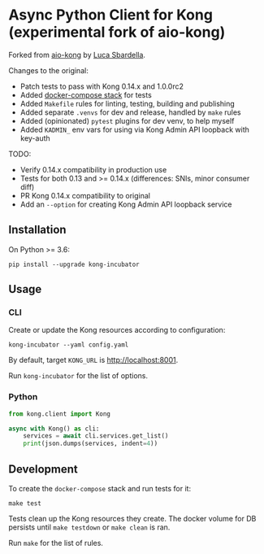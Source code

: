 # Async Python Client for Kong (experimental fork of aio-kong)

Forked from [aio-kong](https://github.com/lendingblock/aio-kong)
by [Luca Sbardella](https://github.com/lsbardel).

Changes to the original:
  - Patch tests to pass with Kong 0.14.x and 1.0.0rc2
  - Added [docker-compose stack](https://github.com/asyrjasalo/kongpose) for tests
  - Added `Makefile` rules for linting, testing, building and publishing
  - Added separate `.venvs`  for dev and release, handled by `make` rules
  - Added (opinionated) `pytest` plugins for dev venv, to help myself
  - Added `KADMIN_` env vars for using via Kong Admin API loopback with key-auth

TODO:
  - Verify 0.14.x compatibility in production use
  - Tests for both 0.13 and >= 0.14.x (differences: SNIs, minor consumer diff)
  - PR Kong 0.14.x compatibility to original
  - Add an `--option` for creating Kong Admin API loopback service


## Installation

On Python >= 3.6:

    pip install --upgrade kong-incubator

## Usage

### CLI

Create or update the Kong resources according to configuration:

    kong-incubator --yaml config.yaml

By default, target `KONG_URL` is [http://localhost:8001](http://localhost:8001).

Run `kong-incubator` for the list of options.

### Python

```python
from kong.client import Kong

async with Kong() as cli:
    services = await cli.services.get_list()
    print(json.dumps(services, indent=4))
```

## Development

To create the `docker-compose` stack and run tests for it:

    make test

Tests clean up the Kong resources they create.
The docker volume for DB persists until `make testdown` or `make clean` is ran.

Run `make` for the list of rules.
